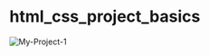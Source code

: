 # html_css_project_basics
![My-Project-1](https://user-images.githubusercontent.com/12398746/145709401-be7a0dd2-3b13-43e7-9681-1c64931d22cb.png)
